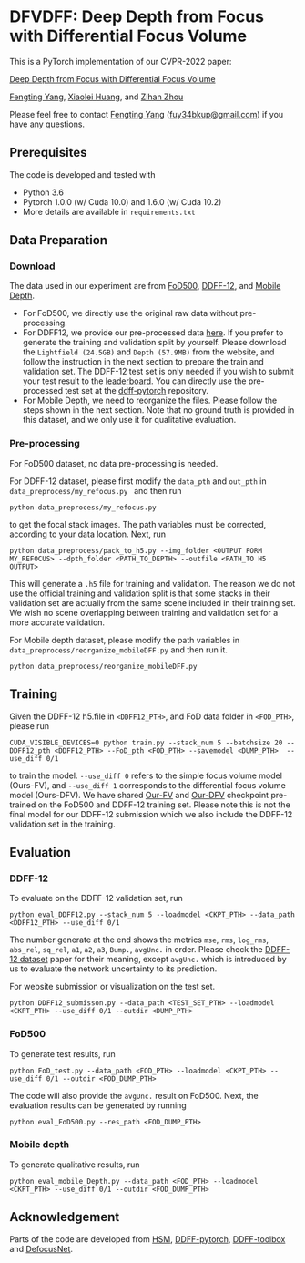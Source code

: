 # DFVDFF: Deep Depth from Focus with Differential Focus Volume

This is a PyTorch implementation of our CVPR-2022 paper:

[Deep Depth from Focus with Differential Focus Volume](https://arxiv.org/pdf/2112.01712.pdf)

[Fengting Yang](http://fuy34.github.io/), [Xiaolei Huang](http://faculty.ist.psu.edu/suh972/), and 
[Zihan Zhou](https://zihan-z.github.io/) 

Please feel free to contact [Fengting Yang](http://fuy34.github.io/) (fuy34bkup@gmail.com) if you have any questions.

## Prerequisites
The code is developed and tested with
- Python 3.6
- Pytorch 1.0.0 (w/ Cuda 10.0) and 1.6.0 (w/ Cuda 10.2)
- More details are available in ```requirements.txt```

## Data Preparation
### Download 
The data used in our experiment are from [FoD500](https://github.com/dvl-tum/defocus-net),  [DDFF-12](https://hazirbas.com/datasets/ddff12scene/),
and [Mobile Depth](https://www.supasorn.com/dffdownload.html). 

* For FoD500, we directly use the original raw data without pre-processing. 
* For DDFF12, we provide our pre-processed data [here](https://pennstateoffice365-my.sharepoint.com/:u:/g/personal/fuy34_psu_edu/ERBeMZVm8UhNnQNIg1zXe6IBfLVpTxJtYuPymgU1TqjAbQ?e=g9u9kX). If you prefer to generate the training and validation split by yourself.
 Please download the ```Lightfield (24.5GB)``` and ```Depth (57.9MB)``` from the website, and 
follow the instruction in the next section to prepare the train and validation set. The DDFF-12 test set
is only needed if you wish to submit your test result to the [leaderboard](https://competitions.codalab.org/competitions/17807#learn_the_details). You can directly use 
the pre-processed test set at the [ddff-pytorch](https://github.com/soyers/ddff-pytorch) repository.
* For Mobile Depth, we need to reorganize the files. Please follow the steps shown in the next section. Note that no ground truth is provided in this dataset, and we only
use it for qualitative evaluation. 

### Pre-processing
For FoD500 dataset, no data pre-processing is needed. 

For DDFF-12 dataset, please first modify the ```data_pth``` and ```out_pth``` in 
```data_preprocess/my_refocus.py ``` and then run 
```
python data_preprocess/my_refocus.py 
```
to get the focal stack images. The path variables must be corrected, according to your data location. Next, run 
```
python data_preprocess/pack_to_h5.py --img_folder <OUTPUT FORM MY_REFOCUS> --dpth_folder <PATH_TO_DEPTH> --outfile <PATH_TO H5 OUTPUT>
```
This will generate a ```.h5``` file for training and validation. The reason we do not use the official training and validation split
is that some stacks in their validation set are actually from the same scene included in their training set. We wish no scene 
overlapping between training and validation set for a more accurate validation.  

For Mobile depth dataset, please modify the path variables in  ```data_preprocess/reorganize_mobileDFF.py``` and then run it. 
```
python data_preprocess/reorganize_mobileDFF.py 
```

## Training
Given the DDFF-12 h5.file in ```<DDFF12_PTH>```, and FoD data folder in ```<FOD_PTH>```, please run 
```
CUDA_VISIBLE_DEVICES=0 python train.py --stack_num 5 --batchsize 20 --DDFF12_pth <DDFF12_PTH> --FoD_pth <FOD_PTH> --savemodel <DUMP_PTH>  --use_diff 0/1
```
to train the model.  ```--use_diff 0``` refers to the simple focus volume model (Ours-FV), and ```--use_diff 1``` corresponds to
 the differential focus volume model (Ours-DFV). We have shared [Our-FV](https://drive.google.com/file/d/1oF0MZC3zBY-HRlXOYDlHqiTJ_KgPfEQP/view?usp=sharing)
and [Our-DFV](https://drive.google.com/file/d/1kKJlZybv4Kbpn7Xa2f2K25VErOQyind8/view?usp=sharing) checkpoint pre-trained on the FoD500 and DDFF-12 training set. 
Please note this is not the final model for our DDFF-12 submission which we also include the DDFF-12 validation set in the training.  

## Evaluation
### DDFF-12
To evaluate on the DDFF-12 validation set, run
```
python eval_DDFF12.py --stack_num 5 --loadmodel <CKPT_PTH> --data_path  <DDFF12_PTH> --use_diff 0/1
```
The number generate at the end shows the metrics 
```mse```,	```rms```, ```log_rms```, ```abs_rel```, ```sq_rel```,	```a1```, ```a2```, ```a3```, ```Bump.```, ```avgUnc.``` in order.
Please check the [DDFF-12 dataset](https://arxiv.org/pdf/1704.01085.pdf) paper for their meaning, except ```avgUnc.``` 
which is introduced by us to evaluate the network uncertainty to its prediction. 

For website submission or visualization on the test set. 
```
python DDFF12_submisson.py --data_path <TEST_SET_PTH> --loadmodel <CKPT_PTH> --use_diff 0/1 --outdir <DUMP_PTH>
```
### FoD500
To generate test results, run 
```
python FoD_test.py --data_path <FOD_PTH> --loadmodel <CKPT_PTH> --use_diff 0/1 --outdir <FOD_DUMP_PTH>
```
The code will also provide the ```avgUnc.``` result on FoD500. Next, the evaluation results can be generated by running
```
python eval_FoD500.py --res_path <FOD_DUMP_PTH>
```

### Mobile depth
To generate qualitative results, run 
```
python eval_mobile_Depth.py --data_path <FOD_PTH> --loadmodel <CKPT_PTH> --use_diff 0/1 --outdir <FOD_DUMP_PTH>
```

## Acknowledgement
Parts of the code are developed from [HSM](http://vision.middlebury.edu/stereo/submit3/), 
[DDFF-pytorch](https://github.com/soyers/ddff-pytorch), [DDFF-toolbox](https://github.com/hazirbas/ddff-toolbox) and [DefocusNet](https://github.com/dvl-tum/defocus-net).

